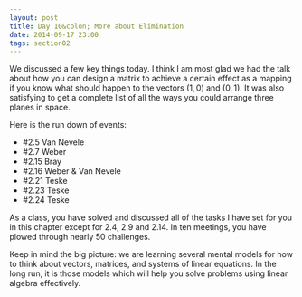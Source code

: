 ```yaml
---
layout: post
title: Day 10&colon; More about Elimination
date: 2014-09-17 23:00
tags: section02
---
```


We discussed a few key things today. I think I am most glad we had the talk about
how you can design a matrix to achieve a certain effect as a mapping if you
know what should happen to the vectors $(1,0)$ and $(0,1)$. It was also satisfying
to get a complete list of all the ways you could arrange three planes in space.

Here is the run down of events:

  * \#2.5 Van Nevele
  * \#2.7 Weber
  * \#2.15 Bray
  * \#2.16 Weber &amp; Van Nevele
  * \#2.21 Teske
  * \#2.23 Teske
  * \#2.24 Teske

As a class, you have solved and discussed all of the tasks I have set for you
in this chapter except for 2.4, 2.9 and 2.14. In ten meetings, you have plowed through nearly
50 challenges.

Keep in mind the big picture: we are learning several mental models for how to
think about vectors, matrices, and systems of linear equations. In the long run,
it is those models which will help you solve problems using linear algebra
effectively.

